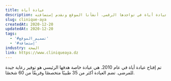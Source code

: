 ```yaml
---
title: عيادة أياة
description: تعاونت يونيفارواب مع عيادة أياة في تواجدها الرقمي. أنشأنا الموقع ونقدم إستضافته.
slug: clinique-aya
createdAt: 2020-12-20
updatedAt: 2020-12-20
tags:
  - '#تصميم_الموقع'
  - '#إستضافة'
industry: الصحة
link: https://www.cliniqueaya.dz
---
```


تم إفتاح عيادة أياة في عام 2010. هي عيادة خاصة هدفها الرئيسي هو توفير رعاية جيدة للمرضى. تضم العيادة أكثر من 35 طبيبًا متخصصًا وفريقًا من 60 شخصًا.
